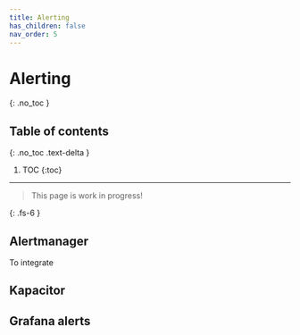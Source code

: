 ```yaml
---
title: Alerting
has_children: false
nav_order: 5
---
```


# Alerting
{: .no_toc }

## Table of contents
{: .no_toc .text-delta }

1. TOC
{:toc}


---

> This page is work in progress!

{: .fs-6 }

## Alertmanager

To integrate 

## Kapacitor

## Grafana alerts
